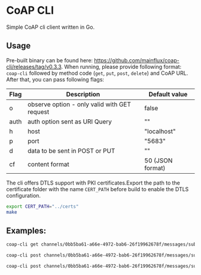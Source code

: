 # CoAP CLI
Simple CoAP cli client written in Go.


## Usage
Pre-built binary can be found here: https://github.com/mainflux/coap-cli/releases/tag/v0.3.3.
When running, please provide following format:
`coap-cli` followed by method code (`get`, `put`, `post`, `delete`) and CoAP URL. After that, you can pass following flags:

| Flag | Description                                    | Default value    |
| ---- | ---------------------------------------------- | ---------------- |
| o    | observe   option - only valid with GET request | false            |
| auth | auth option sent as URI Query                  | ""               |
| h    | host                                           | "localhost"      |
| p    | port                                           | "5683"           |
| d    | data to be sent in POST or PUT                 | ""               |
| cf   | content format                                 | 50 (JSON format) |

The cli offers DTLS support with PKI certificates.Export the path to the certificate folder with the name `CERT_PATH` before build to enable the DTLS configuration.

```bash
export CERT_PATH="../certs"
make 
```
## Examples:

```bash
coap-cli get channels/0bb5ba61-a66e-4972-bab6-26f19962678f/messages/subtopic -auth 1e1017e6-dee7-45b4-8a13-00e6afeb66eb -o -tls
```
```bash
coap-cli post channels/0bb5ba61-a66e-4972-bab6-26f19962678f/messages/subtopic -auth 1e1017e6-dee7-45b4-8a13-00e6afeb66eb -d "hello world"
```
```bash
coap-cli post channels/0bb5ba61-a66e-4972-bab6-26f19962678f/messages/subtopic -auth 1e1017e6-dee7-45b4-8a13-00e6afeb66eb -d "hello world" -h 0.0.0.0 -p 1234
```

